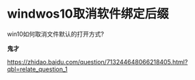 # windwos10取消软件绑定后缀


















win10如何取消文件默认的打开方式?


**鬼才**







https://zhidao.baidu.com/question/713244648066218405.html?qbl=relate_question_1








